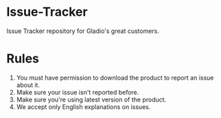 # Issue-Tracker
Issue Tracker repository for Gladio's great customers.

# Rules
  1. You must have permission to download the product to report an issue about it.
  2. Make sure your issue isn't reported before.
  3. Make sure you're using latest version of the product.
  4. We accept only English explanations on issues.

